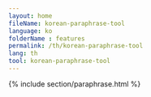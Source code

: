 ```yaml
---
layout: home
fileName: korean-paraphrase-tool
language: ko
folderName : features
permalink: /th/korean-paraphrase-tool
lang: th
tool: korean-paraphrase-tool
---
```

{% include section/paraphrase.html %}